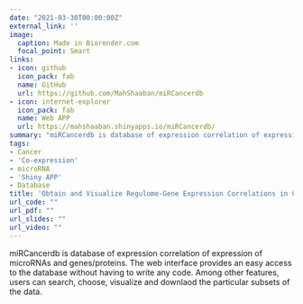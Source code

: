 ```yaml
---
date: "2021-03-30T00:00:00Z"
external_link: ''
image:
  caption: Made in Biorender.com
  focal_point: Smart
links:
- icon: github
  icon_pack: fab
  name: GitHub
  url: https://github.com/MahShaaban/miRCancerdb
- icon: internet-explorer
  icon_pack: fab
  name: Web APP
  url: https://mahshaaban.shinyapps.io/miRCancerdb/
summary: "miRCancerdb is database of expression correlation of expression of microRNAs and genes/proteins. The web interface provides an easy access to the database without having to write any code. Among other features, users can search, choose, visualize and downlaod the particular subsets of the data."
tags:
- Cancer
- 'Co-expression'
- microRNA
- 'Shiny APP'
- Database
title: 'Obtain and Visualize Regulome-Gene Expression Correlations in Cancer'
url_code: ""
url_pdf: ""
url_slides: ""
url_video: ""
---
```


miRCancerdb is database of expression correlation of expression of microRNAs and genes/proteins. The web interface provides an easy access to the database without having to write any code. Among other features, users can search, choose, visualize and downlaod the particular subsets of the data.
